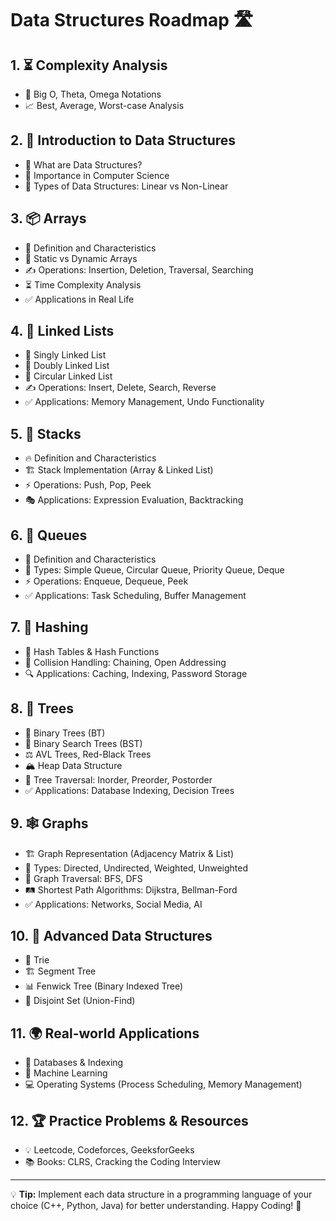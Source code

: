 # Data Structures Roadmap 🛣️

## 1. ⏳ Complexity Analysis
- 🧐 Big O, Theta, Omega Notations
- 📈 Best, Average, Worst-case Analysis

## 2. 📌 Introduction to Data Structures
- 🤔 What are Data Structures?
- 🎯 Importance in Computer Science
- 🔄 Types of Data Structures: Linear vs Non-Linear

## 3. 📦 Arrays
- 📖 Definition and Characteristics
- 📌 Static vs Dynamic Arrays
- ✍️ Operations: Insertion, Deletion, Traversal, Searching
- ⏳ Time Complexity Analysis
- ✅ Applications in Real Life

## 4. 🔗 Linked Lists
- 📜 Singly Linked List
- 📜 Doubly Linked List
- 🔄 Circular Linked List
- ✍️ Operations: Insert, Delete, Search, Reverse
- ✅ Applications: Memory Management, Undo Functionality

## 5. 🥞 Stacks
- 🔥 Definition and Characteristics
- 🏗️ Stack Implementation (Array & Linked List)
- ⚡ Operations: Push, Pop, Peek
- 🎭 Applications: Expression Evaluation, Backtracking

## 6. 🚦 Queues
- 📖 Definition and Characteristics
- 📌 Types: Simple Queue, Circular Queue, Priority Queue, Deque
- ⚡ Operations: Enqueue, Dequeue, Peek
- ✅ Applications: Task Scheduling, Buffer Management

## 7. 🔑 Hashing
- 📂 Hash Tables & Hash Functions
- 🚧 Collision Handling: Chaining, Open Addressing
- 🔍 Applications: Caching, Indexing, Password Storage

## 8. 🌲 Trees
- 🌳 Binary Trees (BT)
- 🔎 Binary Search Trees (BST)
- ⚖️ AVL Trees, Red-Black Trees
- 🏔️ Heap Data Structure
- 🔄 Tree Traversal: Inorder, Preorder, Postorder
- ✅ Applications: Database Indexing, Decision Trees

## 9. 🕸️ Graphs
- 🏗️ Graph Representation (Adjacency Matrix & List)
- 🔗 Types: Directed, Undirected, Weighted, Unweighted
- 🚀 Graph Traversal: BFS, DFS
- 🛤️ Shortest Path Algorithms: Dijkstra, Bellman-Ford
- ✅ Applications: Networks, Social Media, AI

## 10. 🎯 Advanced Data Structures
- 🧩 Trie
- 🏗️ Segment Tree
- 📊 Fenwick Tree (Binary Indexed Tree)
- 🔄 Disjoint Set (Union-Find)

## 11. 🌍 Real-world Applications
- 🏦 Databases & Indexing
- 🤖 Machine Learning
- 💻 Operating Systems (Process Scheduling, Memory Management)

## 12. 🏆 Practice Problems & Resources
- 💡 Leetcode, Codeforces, GeeksforGeeks
- 📚 Books: CLRS, Cracking the Coding Interview

---
💡 **Tip:** Implement each data structure in a programming language of your choice (C++, Python, Java) for better understanding. Happy Coding! 🎉

